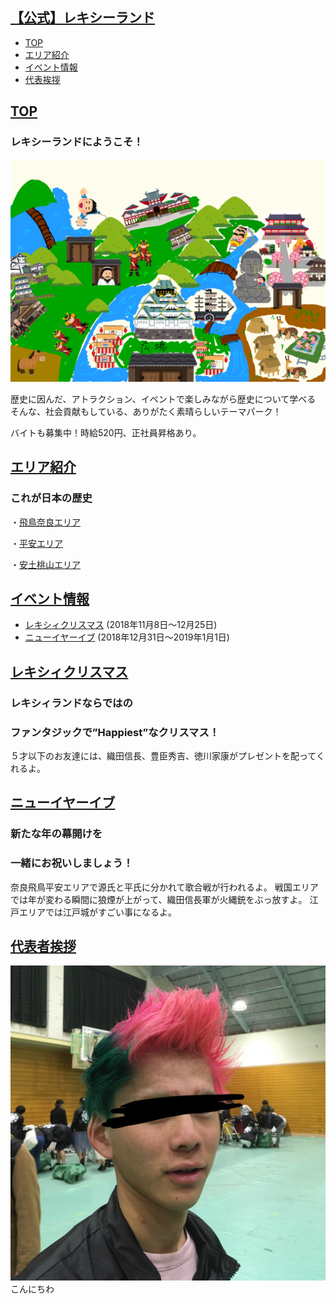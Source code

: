 <a id="index"></a>
## <a href="#index">【公式】レキシーランド</a>
* [TOP](#anchor10)
* [エリア紹介](#eria)
* [イベント情報](#event)
* [代表挨拶](#repre)


<a id="anchor10"></a>
## <a href="#anchor10">TOP</a>  

<!--この下に第1章の内容を書きます。-->
### レキシーランドにようこそ！

![代表者](IMG_0553.PNG)

歴史に因んだ、アトラクション、イベントで楽しみながら歴史について学べる
そんな、社会貢献もしている、ありがたく素晴らしいテーマパーク！

バイトも募集中！時給520円、正社員昇格あり。
<!--この上に第1章の内容を書きます。-->



<a id="eria"></a>
## <a href="#eria">エリア紹介</a>
<!--この下に第2章の内容を書きます。-->
### これが日本の歴史
・[飛鳥奈良エリア](https://takajo-soft16.github.io/NaraAsuka_Rekishi-land/index)

・[平安エリア](https://takajo-soft11.github.io/Heian-Period/)

・[安土桃山エリア](https://takajo-soft26.github.io/sengoku)


<!--この上に第2章の内容を書きます。-->

<a id="event"></a>
## <a href="#event">イベント情報</a>
* [レキシィクリスマス](#anchor1)
(2018年11月8日〜12月25日)
* [ニューイヤーイブ](#anchor2)
(2018年12月31日〜2019年1月1日)


<a id="anchor1"></a>
## <a href="#anchor1">レキシィクリスマス</a>  
<!--この下に第1章の内容を書きます。-->
### レキシィランドならではの
### ファンタジックで”Happiest”なクリスマス！
５才以下のお友達には、織田信長、豊臣秀吉、徳川家康がプレゼントを配ってくれるよ。
<!--この上に第1章の内容を書きます。-->



<a id="anchor2"></a>
## <a href="#anchor2">ニューイヤーイブ</a>
<!--この下に第2章の内容を書きます。-->
### 新たな年の幕開けを
### 一緒にお祝いしましょう！
奈良飛鳥平安エリアで源氏と平氏に分かれて歌合戦が行われるよ。
戦国エリアでは年が変わる瞬間に狼煙が上がって、織田信長軍が火縄銃をぶっ放すよ。
江戸エリアでは江戸城がすごい事になるよ。
<!--この上に第2章の内容を書きます。-->

<a id="repre"></a>
## <a href="#repre">代表者挨拶</a>
![代表者](IMG_4533.jpg)
こんにちわ
